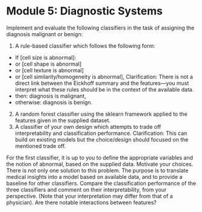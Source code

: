 # Module 5: Diagnostic Systems

Implement and evaluate the following classifiers in the task of assigning the diagnosis malignant or benign:

1. A rule-based classifier which follows the following form:
  * If [cell size is abnormal]:
  * or [cell shape is abnormal]
  * or [cell texture is abnormal]
  * or [cell similarity/homogeneity is abnormal], Clarification: There is not a direct link between the Eickhoff summary and the features—you must interpret what these rules should be in the context of the available data. 
  * then: diagnosis is malignant, 
  * otherwise: diagnosis is benign.
2. A random forest classifier using the sklearn framework applied to the features given in the supplied dataset.  
3. A classifier of your own design which attempts to trade off interpretability and classification performance. Clarification: This can build on existing models but the choice/design should focused on the mentioned trade off.  

For the first classifier, it is up to you to define the appropriate variables and the notion of abnormal, based on the supplied data. Motivate your choices. There is not only one solution to this problem. The purpose is to translate medical insights into a model based on available data, and to provide a baseline for other classifiers. 
Compare the classification performance of the three classifiers and comment on their interpretability, from your perspective. (Note that your interpretation may differ from that of a physician). Are there notable interactions between features? 
